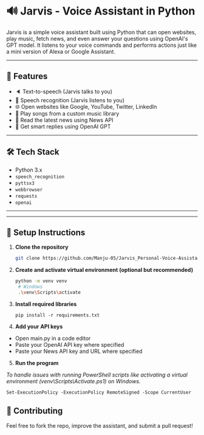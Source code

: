 # 🔊 Jarvis - Voice Assistant in Python

Jarvis is a simple voice assistant built using Python that can open websites, play music, fetch news, and even answer your questions using OpenAI's GPT model. It listens to your voice commands and performs actions just like a mini version of Alexa or Google Assistant.

---

## 🚀 Features

- 🔈 Text-to-speech (Jarvis talks to you)
- 🎤 Speech recognition (Jarvis listens to you)
- 🌐 Open websites like Google, YouTube, Twitter, LinkedIn
- 🎵 Play songs from a custom music library
- 📰 Read the latest news using News API
- 🤖 Get smart replies using OpenAI GPT

---

## 🛠️ Tech Stack

- Python 3.x
- `speech_recognition`
- `pyttsx3`
- `webbrowser`
- `requests`
- `openai`

---

---

## 🔧 Setup Instructions

1. **Clone the repository**
   ```bash
   git clone https://github.com/Manju-05/Jarvis_Personal-Voice-Assistant.git

2. **Create and activate virtual environment (optional but recommended)**
   ```bash
   python -m venv venv
    # Windows
    .\venv\Scripts\activate
3. **Install required libraries**
   
       pip install -r requirements.txt


4. **Add your API keys**
   
- Open main.py in a code editor
- Paste your OpenAI API key where specified
- Paste your News API key and URL where specified

5. **Run the program**



*To handle issues with running PowerShell scripts like activating a virtual environment (venv\Scripts\Activate.ps1) on Windows.*
             
    Set-ExecutionPolicy -ExecutionPolicy RemoteSigned -Scope CurrentUser




## 🤝 Contributing
Feel free to fork the repo, improve the assistant, and submit a pull request!


  

